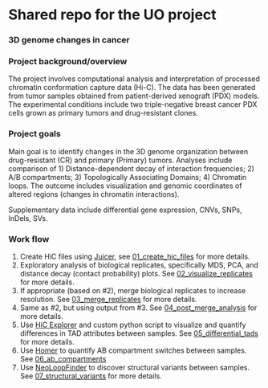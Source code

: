 # Shared repo for the UO project

### 3D genome changes in cancer

### Project background/overview 

The project involves computational analysis and interpretation of processed chromatin conformation capture data (Hi-C). The data has been generated from tumor samples obtained from patient-derived xenograft (PDX) models. The experimental conditions include two triple-negative breast cancer PDX cells grown as primary tumors and drug-resistant clones. 

### Project goals 

Main goal is to identify changes in the 3D genome organization between drug-resistant (CR) and primary (Primary) tumors. Analyses include comparison of 1) Distance-dependent decay of interaction frequencies; 2) A/B compartments; 3) Topologically Associating Domains; 4) Chromatin loops. The outcome includes visualization and genomic coordinates of altered regions (changes in chromatin interactions).

Supplementary data include differential gene expression, CNVs, SNPs, InDels, SVs.


### Work flow
1. Create HiC files using [Juicer](https://github.com/aidenlab/juicer), see [01_create_hic_files](https://github.com/dozmorovlab/UO_project_2021/tree/main/01_create_hic_files) for more details.
2. Exploratory analysis of biological replicates, specifically MDS, PCA, and distance decay (contact probability) plots. See [02_visualize_replicates](https://github.com/dozmorovlab/UO_project_2021/tree/main/02_visualize_replicates) for more details.
3. If appropriate (based on #2), merge biological replicates to increase resolution. See [03_merge_replicates](https://github.com/dozmorovlab/UO_project_2021/tree/main/03_merge_replicates) for more details.
4. Same as #2, but using output from #3. See [04_post_merge_analysis](https://github.com/dozmorovlab/UO_project_2021/tree/main/04_post_merge_analysis) for more details.
5. Use [HiC Explorer](https://hicexplorer.readthedocs.io/en/latest/index.html) and custom python script to visualize and quantify differences in TAD attributes between samples. See [05_differential_tads](https://github.com/dozmorovlab/UO_project_2021/tree/main/05_differential_tads) for more details.
6. Use [Homer](http://homer.ucsd.edu/homer/) to quantify AB compartment switches between samples. See [06_ab_compartments](https://github.com/dozmorovlab/UO_project_2021/tree/main/06_ab_compartments)
7. Use [NeoLoopFinder](https://github.com/XiaoTaoWang/NeoLoopFinder) to discover structural variants between samples. See [07_structural_variants](https://github.com/dozmorovlab/UO_project_2021/tree/main/07_structural_variants) for more details.
